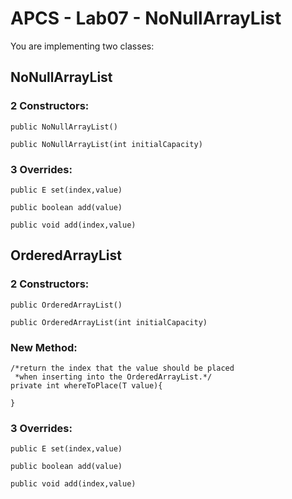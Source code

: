 # APCS - Lab07 - NoNullArrayList
You are implementing two classes:

## NoNullArrayList

### 2 Constructors: 

`public NoNullArrayList()`

`public NoNullArrayList(int initialCapacity)`

### 3 Overrides:

  `public E set(index,value)`
  
  `public boolean add(value)`
  
  `public void add(index,value)`

## OrderedArrayList

### 2 Constructors: 

`public OrderedArrayList()`

`public OrderedArrayList(int initialCapacity)`

### New Method:
  
```
/*return the index that the value should be placed
 *when inserting into the OrderedArrayList.*/
private int whereToPlace(T value){
   
}
```

### 3 Overrides:

  `public E set(index,value)`
  
  `public boolean add(value)`
  
  `public void add(index,value)`
